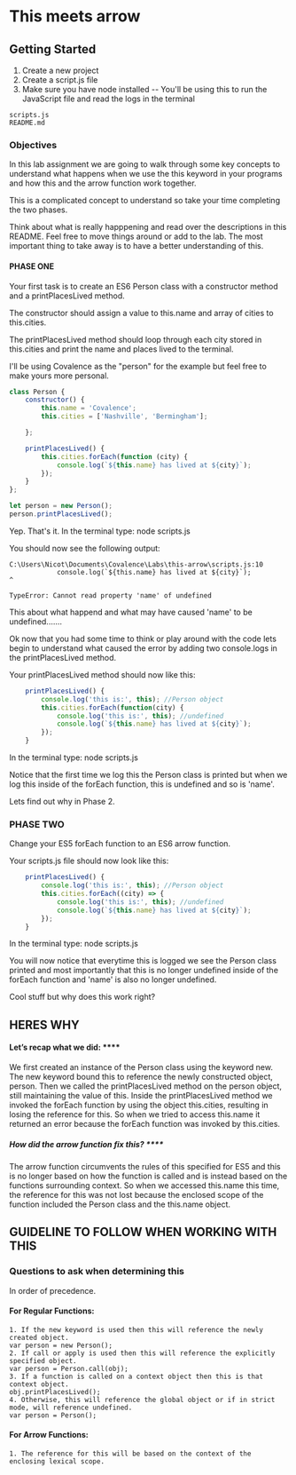 # This meets arrow

## Getting Started

1. Create a new project
2. Create a script.js file
3. Make sure you have node installed -- You'll be using this to run the JavaScript file and read the logs in the terminal

```
scripts.js
README.md
```

### Objectives

In this lab assignment we are going to walk through some key concepts to understand what happens when we use the this keyword in your programs and how this and the arrow function work together. 

This is a complicated concept to understand so take your time completing the two phases. 

Think about what is really happpening and read over the descriptions in this README. Feel free to move things around or add to the lab. The most important thing to take away is to have a better understanding of this. 

#### PHASE ONE 

Your first task is to create an ES6 Person class with a constructor method and a printPlacesLived method. 

The constructor should assign a value to this.name and array of cities to this.cities. 

The printPlacesLived method should loop through each city stored in this.cities and print the name and places lived to the terminal. 

I'll be using Covalence as the "person" for the example but feel free to make yours more personal. 

```javascript
class Person {
    constructor() {
        this.name = 'Covalence';
        this.cities = ['Nashville', 'Bermingham'];

    };

    printPlacesLived() {
        this.cities.forEach(function (city) {
            console.log(`${this.name} has lived at ${city}`);
        });
    }
};

let person = new Person();
person.printPlacesLived();
```

Yep. That's it. In the terminal type: node scripts.js 

You should now see the following output:

```
C:\Users\Nicot\Documents\Covalence\Labs\this-arrow\scripts.js:10
            console.log(`${this.name} has lived at ${city}`);                                ^

TypeError: Cannot read property 'name' of undefined
```
This about what happend and what may have caused 'name' to be undefined....... 


Ok now that you had some time to think or play around with the code lets begin to understand what caused the error by adding two console.logs in the printPlacesLived method. 

Your printPlacesLived method should now like this:

```javascript
    printPlacesLived() {
        console.log('this is:', this); //Person object
        this.cities.forEach(function(city) {
            console.log('this is:', this); //undefined  
            console.log(`${this.name} has lived at ${city}`);
        });
    }
```
In the terminal type: node scripts.js 

Notice that the first time we log this the Person class is printed but when we log this inside of the forEach function, this is undefined and so is 'name'.

Lets find out why in Phase 2.

### PHASE TWO

Change your ES5 forEach function to an ES6 arrow function. 

Your scripts.js file should now look like this: 

```javascript
    printPlacesLived() {
        console.log('this is:', this); //Person object
        this.cities.forEach((city) => {
            console.log('this is:', this); //undefined  
            console.log(`${this.name} has lived at ${city}`);
        });
    }
```

In the terminal type: node scripts.js 

You will now notice that everytime this is logged we see the Person class printed and most importantly that this is no longer undefined inside of the forEach function and 'name' is also no longer undefined. 

Cool stuff but why does this work right?

## HERES WHY

#### Let’s recap what we did: ****
We first created an instance of the Person class using the keyword new. 
The new keyword bound this to reference the newly constructed object, person. 
Then we called the printPlacesLived method on the person object, still maintaining the value of this. 
Inside the printPlacesLived method we invoked the forEach function by using the object this.cities, resulting in losing the reference for this. 
So when we tried to access this.name it returned an error because the forEach function was invoked by this.cities. 

##### How did the arrow function fix this? ****
The arrow function circumvents the rules of this specified for ES5 and this is no longer based on how the function is called and is instead based on the functions surrounding context. 
So when we accessed this.name this time, the reference for this was not lost because the enclosed scope of the function included the Person class and the this.name object. 

## GUIDELINE TO FOLLOW WHEN WORKING WITH THIS

### Questions to ask when determining this 
In order of precedence. 

#### For Regular Functions:
```
1. If the new keyword is used then this will reference the newly created object.
var person = new Person();
2. If call or apply is used then this will reference the explicitly specified object.
var person = Person.call(obj);
3. If a function is called on a context object then this is that context object.
obj.printPlacesLived();
4. Otherwise, this will reference the global object or if in strict mode, will reference undefined.
var person = Person();
```

#### For Arrow Functions: 
```
1. The reference for this will be based on the context of the enclosing lexical scope.
```
